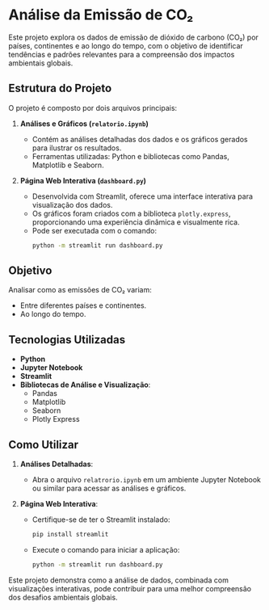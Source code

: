# Análise da Emissão de CO₂  

Este projeto explora os dados de emissão de dióxido de carbono (CO₂) por países, continentes e ao longo do tempo, com o objetivo de identificar tendências e padrões relevantes para a compreensão dos impactos ambientais globais.  

## Estrutura do Projeto  

O projeto é composto por dois arquivos principais:  

1. **Análises e Gráficos (`relatorio.ipynb`)**  
   - Contém as análises detalhadas dos dados e os gráficos gerados para ilustrar os resultados.  
   - Ferramentas utilizadas: Python e bibliotecas como Pandas, Matplotlib e Seaborn.  

2. **Página Web Interativa (`dashboard.py`)**  
   - Desenvolvida com Streamlit, oferece uma interface interativa para visualização dos dados.  
   - Os gráficos foram criados com a biblioteca `plotly.express`, proporcionando uma experiência dinâmica e visualmente rica.  
   - Pode ser executada com o comando:  
     ```bash
     python -m streamlit run dashboard.py
     ```  

## Objetivo  

Analisar como as emissões de CO₂ variam:  
- Entre diferentes países e continentes.  
- Ao longo do tempo.  

## Tecnologias Utilizadas  

- **Python**  
- **Jupyter Notebook**  
- **Streamlit**  
- **Bibliotecas de Análise e Visualização**:  
  - Pandas  
  - Matplotlib  
  - Seaborn  
  - Plotly Express  

## Como Utilizar  

1. **Análises Detalhadas**:  
   - Abra o arquivo `relatrorio.ipynb` em um ambiente Jupyter Notebook ou similar para acessar as análises e gráficos.  

2. **Página Web Interativa**:  
   - Certifique-se de ter o Streamlit instalado:  
     ```bash
     pip install streamlit
     ```  
   - Execute o comando para iniciar a aplicação:  
     ```bash
     python -m streamlit run dashboard.py
     ```  

Este projeto demonstra como a análise de dados, combinada com visualizações interativas, pode contribuir para uma melhor compreensão dos desafios ambientais globais.  
